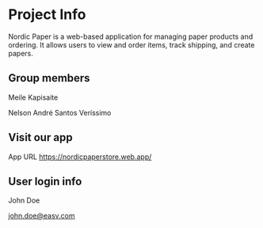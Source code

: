 # **Project Info**

Nordic Paper is a web-based application for managing paper products and ordering. It allows users to view and order items, track shipping, and create papers.

## Group members

Meile Kapisaite

Nelson André Santos Veríssimo

## Visit our app



App URL https://nordicpaperstore.web.app/

## User login info

John Doe

john.doe@easv.com

